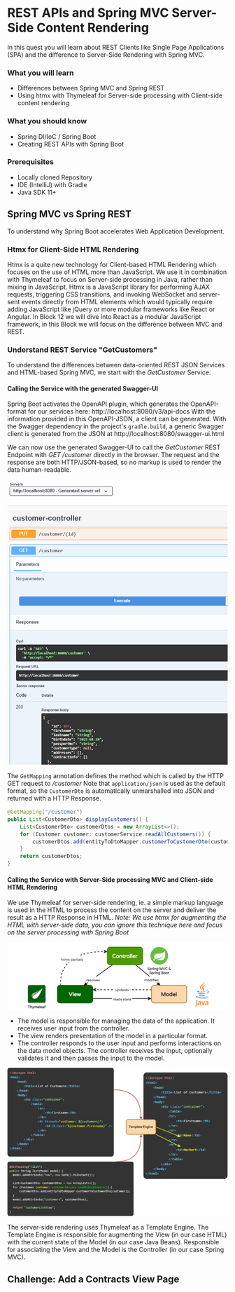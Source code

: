 # REST APIs and Spring MVC Server-Side Content Rendering

In this quest you will learn about REST Clients like Single Page Applications (SPA) and the difference to Server-Side Rendering with Spring MVC. 

### What you will learn

* Differences between Spring MVC and Spring REST
* Using htmx with Thymeleaf for Server-side processing with Client-side content rendering

### What you should know

* Spring DI/IoC / Spring Boot
* Creating REST APIs with Spring Boot

### Prerequisites

* Locally cloned Repository
* IDE (IntelliJ) with Gradle
* Java SDK 11+

## Spring MVC vs Spring REST

To understand why Spring Boot accelerates Web Application Development.

### Htmx for Client-Side HTML Rendering

Htmx is a quite new technology for Client-based HTML Rendering which focuses on the use of HTML more than JavaScript. We use it in combination with Thymeleaf to focus on Server-side processing in Java, rather than mixing in JavaScript.
Htmx is a JavaScript library for performing AJAX requests, triggering CSS transitions, and invoking WebSocket and server-sent events directly from HTML elements which would typically require adding JavaScript like jQuery or more modular frameworks like React or Angular.
In Block 12 we will dive into React as a modular JavaScript framework, in this Block we will focus on the difference between MVC and REST.

### Understand REST Service "GetCustomers"

To understand the differences between data-oriented REST JSON Services and HTML-based Spring MVC, we start with the *GetCustomer* Service.

#### Calling the Service with the generated Swagger-UI

Spring Boot activates the OpenAPI plugin, which generates the OpenAPI-format for our services here: http://localhost:8080/v3/api-docs
With the information provided in this OpenAPI-JSON, a client can be generated. With the Swagger dependency in the project's `gradle.build`, a generic Swagger client is generated from the JSON at http://localhost:8080/swagger-ui.html

We can now use the generated Swagger-UI to call the *GetCustomer* REST Endpoint with *GET /customer* directly in the browser. The request and the response are both HTTP/JSON-based, so no markup is used to render the data human-readable.

![img.png](../../../docs/img/get_cust_rest.png)

The `GetMapping` annotation defines the method which is called by the HTTP GET request to */customer* 
Note that `application/json` is used as the default format, so the `CustomerDto` is automatically unmarshalled into JSON and returned with a HTTP Response.

```java
@GetMapping("/customer")
public List<CustomerDto> displayCustomers() {
    List<CustomerDto> customerDtos = new ArrayList<>();
    for (Customer customer: customerService.readAllCustomers()) {
        customerDtos.add(entityToDtoMapper.customerToCustomerDto(customer));
    }
    return customerDtos;
}
```

#### Calling the Service with Server-Side processing MVC and Client-side HTML Rendering

We use Thymeleaf for server-side rendering, ie. a simple markup language is used in the HTML to process the content on the server and deliver the result as a HTTP Response in HTML.
_Note: We use htmx for augmenting the HTML with server-side data, you can ignore this technique here and focus on the server processing with Spring Boot_

![](../../../docs/img/thymeleaf_htmx_mvc.png)

* The model is responsible for managing the data of the application. It receives user input from the controller.
* The view renders presentation of the model in a particular format.
* The controller responds to the user input and performs interactions on the data model objects. The controller receives the input, optionally validates it and then passes the input to the model.

![](../../../docs/img/thymeleaf_htmx.png)

The server-side rendering uses Thymeleaf as a Template Engine. The Template Engine is responsible for augmenting the View (in our case HTML) with the current state of the Model (in our case Java Beans). Responsible for associating the View and the Model is the Controller (in our case Spring MVC).

## Challenge: Add a Contracts View Page


